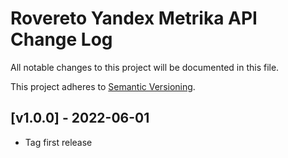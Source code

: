 # Rovereto Yandex Metrika API Change Log

All notable changes to this project will be documented in this file.

This project adheres to [Semantic Versioning](CONTRIBUTING.md).

## [v1.0.0] - 2022-06-01

- Tag first release

